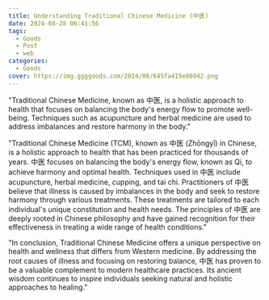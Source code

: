 ```yaml
---
title: Understanding Traditional Chinese Medicine (中医)
date: 2024-08-28 06:41:56
tags:
  - Goods
  - Post
  - web
categories:
  - Goods
cover: https://img.ggggoods.com/2024/08/645fa415e86942.png
---
```


"Traditional Chinese Medicine, known as 中医, is a holistic approach to health that focuses on balancing the body's energy flow to promote well-being. Techniques such as acupuncture and herbal medicine are used to address imbalances and restore harmony in the body."

"Traditional Chinese Medicine (TCM), known as 中医 (Zhōngyī) in Chinese, is a holistic approach to health that has been practiced for thousands of years. 中医 focuses on balancing the body's energy flow, known as Qi, to achieve harmony and optimal health. Techniques used in 中医 include acupuncture, herbal medicine, cupping, and tai chi. Practitioners of 中医 believe that illness is caused by imbalances in the body and seek to restore harmony through various treatments. These treatments are tailored to each individual's unique constitution and health needs. The principles of 中医 are deeply rooted in Chinese philosophy and have gained recognition for their effectiveness in treating a wide range of health conditions."

"In conclusion, Traditional Chinese Medicine offers a unique perspective on health and wellness that differs from Western medicine. By addressing the root causes of illness and focusing on restoring balance, 中医 has proven to be a valuable complement to modern healthcare practices. Its ancient wisdom continues to inspire individuals seeking natural and holistic approaches to healing."

